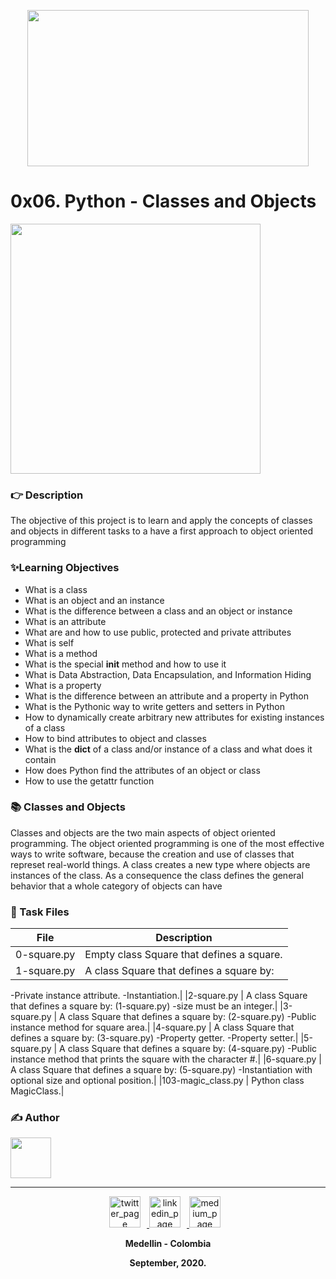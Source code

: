 <p align="center">
<img src="https://tctechcrunch2011.files.wordpress.com/2015/11/holberton-logo-horizontal.jpg" width="450" height="250">	
<p align="center"><h1> 0x06. Python - Classes and Objects</h1>


<img src="https://i.pinimg.com/originals/8a/9c/1e/8a9c1e61caf2b857951dce42023445d0.jpg" width="400"/> </p>

<h3> 👉 Description</h3>
<p>The objective of this project is to learn and apply the concepts of classes and objects in different tasks to a have a first approach to object oriented programming</p>

<h3> ✨Learning Objectives</h3>

- What is a class
- What is an object and an instance
- What is the difference between a class and an object or instance
- What is an attribute
- What are and how to use public, protected and private attributes
- What is self
- What is a method
- What is the special __init__ method and how to use it
- What is Data Abstraction, Data Encapsulation, and Information Hiding
- What is a property
- What is the difference between an attribute and a property in Python
- What is the Pythonic way to write getters and setters in Python
- How to dynamically create arbitrary new attributes for existing instances of a class
- How to bind attributes to object and classes
- What is the __dict__ of a class and/or instance of a class and what does it contain
- How does Python find the attributes of an object or class
- How to use the getattr function

<h3> 📚 Classes and Objects</h3>
<p>Classes and objects are the two main aspects of object oriented programming. The object oriented programming is one of the most effective ways to write software, because the creation and use of classes that represet real-world things.
A class creates a new type where objects are instances of the class. As a consequence the class defines the general behavior that a whole category of objects can have
</p>


<h3> 📝 Task Files </h3>

 File        | Description |
| ----------- | ----------- |
|0-square.py   | Empty class Square that defines a square.|
|1-square.py   | A class Square that defines a square by:
-Private instance attribute.
-Instantiation.|
|2-square.py   | A class Square that defines a square by: (1-square.py)
-size must be an integer.|
|3-square.py   | A class Square that defines a square by: (2-square.py)
-Public instance method for square area.|
|4-square.py  | A class Square that defines a square by: (3-square.py)
-Property getter.
-Property setter.|
|5-square.py    | A class Square that defines a square by: (4-square.py)
-Public instance method that prints the square with the character #.|
|6-square.py    | A class Square that defines a square by: (5-square.py)
-Instantiation with optional size and optional position.|
|103-magic_class.py  | Python class MagicClass.|


<h3> ✍ Author</h3>

<a href="https://github.com/valen2510" target="_blank">
        <img src="https://www8.lunapic.com/do-not-link-here-use-hosting-instead/160046708678543521?9436489550" style="float: center; margin-right: 10px" height="65" width="65">
</a>

---

<p align="center">
        <a href="https://twitter.com/DaftVal" target="_blank">
            <img alt="twitter_page" src="https://github.com/gedafu/readme-template/blob/master/images/twitter.png" style="float: center; margin-right: 10px" height="50" width="50">
        </a>
        <a href="https://www.linkedin.com/in/valentina-ramirez-8b2806138/" target="_blank">
            <img alt="linkedin_page" src="https://github.com/gedafu/readme-template/blob/master/images/linkedin.png" style="float: center; margin-right: 10px" height="50"  width="50">
        </a>
        <a href="https://medium.com/@1826" target="_blank">
            <img alt="medium_page" src="https://github.com/gedafu/readme-template/blob/master/images/medium.png" style="float: center; margin-right: 10px" height="50" width="50">
        </a>
<br>
<p align="center">
<b>Medellin - Colombia<b><br>
</p>
<p align="center">
<b>September, 2020.<b>
</p>
